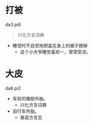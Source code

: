 # 打被
da3 pi6
> 兴化方言词典
- 睡觉时不自觉地把盖在身上的被子掀掉
  - 这个小大爷睡觉喜欢一，常常受凉。





# 大皮
da6 pi2
+ 车轮的橡胶外胎。
  * 兴化方言词典
+ 自行车外胎。
  * 泰县方言志

